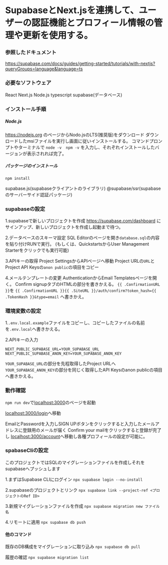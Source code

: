 # SupabaseとNext.jsを連携して、ユーザーの認証機能とプロフィール情報の管理や更新を使用する。

### 参照したドキュメント

https://supabase.com/docs/guides/getting-started/tutorials/with-nextjs?queryGroups=language&language=ts

### 必要なソフトウェア

React
Next.js
Node.js
typescript
supabase(データベース)

### インストール手順

##### Node.js

https://nodejs.org のページからNodo.jsのLTS(推奨版)をダウンロード
ダウンロードしたmsiファイルを実行し画面に従いインストールする。
コマンドプロンプトやターミナルで
`node -v`　`npm -v`
を入力し、それぞれインストールしたバージョンが表示されれば完了。

##### パッケージのインストール

`npm install`

supabase.js(supabaseクライアントのライブラリ)
@supabase/ssr(supabaseのサーバーサイド認証パッケージ)

### supabaseの設定

1.supabaseで新しいプロジェクトを作成
https://supabase.com/dashboard にサインアップ、新しいプロジェクトを作成し起動まで待つ。

2.データベースのスキーマ設定
SQL Editorのページを開き`database.sql`の内容を貼り付けRUNで実行。
(もしくは、QuickstartsからUser Management Starterをクリックでも実行可能)

3.APIキーの取得
Project SettingsからAPIページへ移動
Project URLの`URL`とProject API Keysの`anon public`の項目をコピー

4.メールテンプレートの変更
AuthenticationからEmail Templatesページを開く。
Confirm signupタブのHTMLの部分を書きかえる。
`{{ .ConfirmationURL }}`を
`{{ .ConfirmationURL }}{{ .SiteURL }}/auth/confirm?token_hash={{ .TokenHash }}&type=email`
へ書きかえ。

### 環境変数の設定

1.`.env.local.example`ファイルをコピーし、コピーしたファイルの名前を`.env.local`へ書きかえる。

2.APIキーの入力

```.env.local
NEXT_PUBLIC_SUPABASE_URL=YOUR_SUPABASE_URL
NEXT_PUBLIC_SUPABASE_ANON_KEY=YOUR_SUPABASE_ANON_KEY
```

`YOUR_SUPABASE_URL`の部分を先程取得したProject URLへ
`YOUR_SUPABASE_ANON_KEY`の部分を同じく取得したAPI Keysのanon publicの項目へ書きかえる。

### 動作確認

`npm run dev`で[localhost:3000](http://localhost:3000)のページを起動

[localhost:3000/login](http://localhost:3000/login)へ移動

EmailとPasswordを入力しSIGN UPボタンをクリックすると入力したメールアドレスに登録用のメールが届く
Confirm your mailをクリックすると登録が完了し
[localhost:3000/account](http://localhost:3000/account)へ移動し各種プロフィールの設定が可能に。

### spabaseCliの設定

このプロジェクトではSQLのマイグレーションファイルを作成しそれをsupabaseへプッシュします

1.まずはSupabase CLIにログイン
`npx supabase login --no-install`

2.supabaseのプロジェクトとリンク
`npx supabase link --project-ref <プロジェクトのRef ID>`

3.新規マイグレーションファイルを作成
`npx supabase migration new ファイル名`

4.リモートに適用
`npx supabase db push`

#### 他のコマンド

既存のDB構成をマイグレーションに取り込み
`npx supabase db pull`

履歴の確認
`npx supabase migration list`

